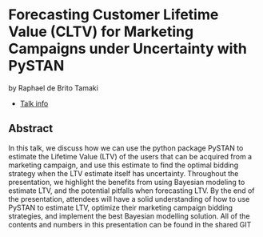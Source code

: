 # Forecasting Customer Lifetime Value (CLTV) for Marketing Campaigns under Uncertainty with PySTAN
by Raphael de Brito Tamaki
* [Talk info](https://amsterdam2023.pydata.org/cfp/talk/EE8XKQ/)
## Abstract
In this talk, we discuss how we can use the python package PySTAN to estimate the Lifetime Value (LTV) of the users that can be acquired from a marketing campaign, and use this estimate to find the optimal bidding strategy when the LTV estimate itself has uncertainty. Throughout the presentation, we highlight the benefits from using Bayesian modeling to estimate LTV, and the potential pitfalls when forecasting LTV. By the end of the presentation, attendees will have a solid understanding of how to use PySTAN to estimate LTV,  optimize their marketing campaign bidding strategies, and implement the best Bayesian modelling solution. All of the contents and numbers in this presentation can be found in the shared GIT
